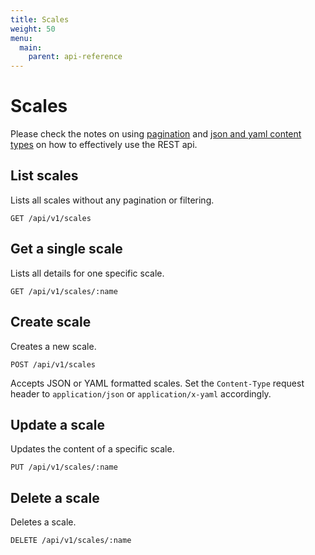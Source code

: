 ```yaml
---
title: Scales
weight: 50
menu:
  main:
    parent: api-reference
---
```


# Scales

Please check the notes on using [pagination](/documentation/api-reference/#pagination) and [json and yaml content types](/documentation/api-reference/#content-types) on how to effectively use the REST api.

## List scales

Lists all scales without any pagination or filtering.

    GET /api/v1/scales

## Get a single scale

Lists all details for one specific scale.

    GET /api/v1/scales/:name

## Create scale

Creates a new scale.

    POST /api/v1/scales

Accepts JSON or YAML formatted scales. Set the `Content-Type` request header to `application/json` or `application/x-yaml` accordingly.    

## Update a scale

Updates the content of a specific scale.

    PUT /api/v1/scales/:name

## Delete a scale

Deletes a scale.        

    DELETE /api/v1/scales/:name